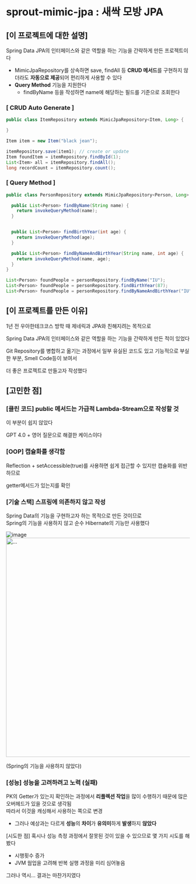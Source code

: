 # sprout-mimic-jpa :  새싹 모방 JPA

## [이 프로젝트에 대한 설명]

Spring Data JPA의 인터페이스와 같은 역할을 하는 기능을 간략하게 만든 프로젝트이다

- MimicJpaRepository를 상속하면 save, findAll 등 **CRUD 메서드**를 구현하지 않더라도 **자동으로 제공**되어 편리하게 사용할 수 있다
- **Query Method** 기능을 지원한다
  - findByName 등을 작성하면 name에 해당하는 필드를 기준으로 조회한다

### [ CRUD Auto Generate ]

```java
public class ItemRepository extends MimicJpaRepository<Item, Long> {

}
```

```java
Item item = new Item("black jean");

itemRepository.save(item1); // create or update
Item foundItem = itemRepository.findById(1);
List<Item> all = itemRepository.findAll();
long recordCount = itemRepository.count();
```

### [ Query Method ]

```java
public class PersonRepository extends MimicJpaRepository<Person, Long> {

  public List<Person> findByName(String name) {
    return invokeQueryMethod(name);
  }


  public List<Person> findBirthYear(int age) {
    return invokeQueryMethod(age);
  }

  public List<Person> findByNameAndBirthYear(String name, int age) {
    return invokeQueryMethod(name, age);
  }
}
```


```java
List<Person> foundPeople = personRepository.findByName("IU");
List<Person> foundPeople = personRepository.findBirthYear(87);
List<Person> foundPeople = personRepository.findByNameAndBirthYear("IU", 93);
```

## [이 프로젝트를 만든 이유]

1년 전 우아한테크코스 방학 때 제네릭과 JPA와 친해지려는 목적으로

Spring Data JPA의 인터페이스와 같은 역할을 하는 기능을 간략하게 만든 적이 있었다

Git Repository를 병합하고 옮기는 과정에서 일부 유실된 코드도 있고 기능적으로 부실한 부분, Smell Code등이 보여서

더 좋은 프로젝트로 만들고자 작성했다

## [고민한 점]

### [클린 코드] public 메서드는 가급적 Lambda-Stream으로 작성할 것

이 부분이 쉽지 않았다  

GPT 4.0 + 영어 질문으로 해결한 케이스이다

### [OOP] 캡슐화를 생각함

Reflection + setAccessible(true)를 사용하면 쉽게 접근할 수 있지만 캡슐화를 위반하므로

getter메서드가 있는지를 확인

### [기술 스택] 스프링에 의존하지 않고 작성

Spring Data의 기능을 구현하고자 하는 목적으로 만든 것이므로  
Spring의 기능을 사용하지 않고 순수 Hibernate의 기능만 사용했다

![image](https://github.com/progress0407/progress0407/assets/66164361/77a5f3c0-d593-415e-abf2-5f0544e9c507)
<img src="https://github.com/progress0407/progress0407/assets/66164361/e592d2ff-0b4e-4b0a-b250-210291a230c8" width="600" alt="...">

(Spring의 기능을 사용하지 않았다)

### [성능] 성능을 고려하려고 노력 (실패)

PK의 Getter가 있는지 확인하는 과정에서 **리플렉션 작업**을 많이 수행하기 때문에 많은 오버헤드가 있을 것으로 생각됨   
따라서 이것을 캐싱해서 사용하는 쪽으로 변경  

- 그러나 예상과는 다르게 **성능**의 **차이**가 **유의미**하게 **발생**하지 **않았다**

[시도한 점]
혹시나 성능 측정 과정에서 잘못된 것이 있을 수 있으므로 몇 가지 시도를 해봤다
- 시행횟수 증가
- JVM 웜업을 고려해 반복 실행 과정을 미리 심어놓음

그러나 역시... 결과는 마찬가지였다
